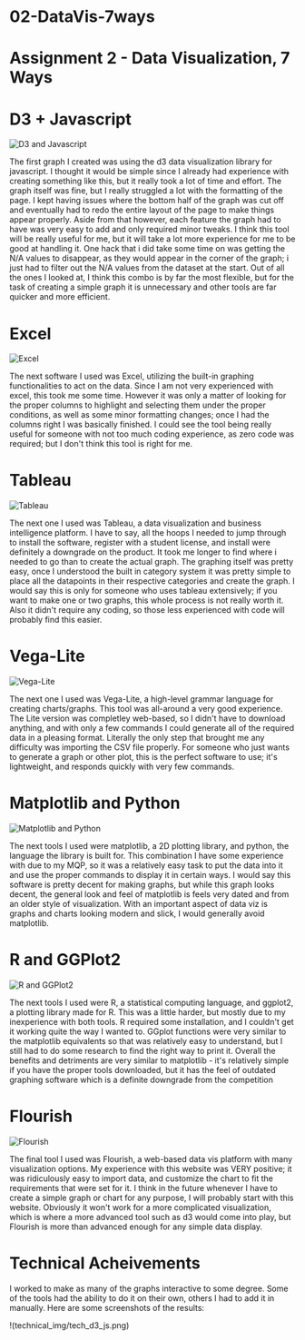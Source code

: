 # 02-DataVis-7ways

Assignment 2 - Data Visualization, 7 Ways  
===

# D3 + Javascript

![D3 and Javascript](img/d3_javascript.png)

The first graph I created was using the d3 data visualization library for javascript. I thought it would be simple since I already had experience with creating something like this, but it really took a lot of time and effort. The graph itself was fine, but I really struggled a lot with the formatting of the page. I kept having issues where the bottom half of the graph was cut off and eventually had to redo the entire layout of the page to make things appear properly. Aside from that however, each feature the graph had to have was very easy to add and only required minor tweaks. I think this tool will be really useful for me, but it will take a lot more experience for me to be good at handling it. One hack that i did take some time on was getting the N/A values to disappear, as they would appear in the corner of the graph; i just had to filter out the N/A values from the dataset at the start. Out of all the ones I looked at, I think this combo is by far the most flexible, but for the task of creating a simple graph it is unnecessary and other tools are far quicker and more efficient. 


# Excel
![Excel](img/excel.png)

The next software I used was Excel, utilizing the built-in graphing functionalities to act on the data. Since I am not very experienced with excel, this took me some time. However it was only a matter of looking for the proper columns to highlight and selecting them under the proper conditions, as well as some minor formatting changes; once I had the columns right I was basically finished. I could see the tool being really useful for someone with not too much coding experience, as zero code was required; but I don't think this tool is right for me.

# Tableau
![Tableau](img/tableau.png)

The next one I used was Tableau, a data visualization and business intelligence platform. I have to say, all the hoops I needed to jump through to install the software, register with a student license, and install were definitely a downgrade on the product. It took me longer to find where i needed to go than to create the actual graph. The graphing itself was pretty easy, once I understood the built in category system it was pretty simple to place all the datapoints in their respective categories and create the graph. I would say this is only for someone who uses tableau extensively; if you want to make one or two graphs, this whole process is not really worth it. Also it didn't require any coding, so those less experienced with code will probably find this easier.

# Vega-Lite
![Vega-Lite](img/vega-lite.png)

The next one I used was Vega-Lite, a high-level grammar language for creating charts/graphs. This tool was all-around a very good experience. The Lite version was completley web-based, so I didn't have to download anything, and with only a few commands I could generate all of the required data in a pleasing format. Literally the only step that brought me any difficulty was importing the CSV file properly. For someone who just wants to generate a graph or other plot, this is the perfect software to use; it's lightweight, and responds quickly with very few commands.

# Matplotlib and Python
![Matplotlib and Python](img/matplotlib_python.png)

The next tools I used were matplotlib, a 2D plotting library, and python, the language the library is built for. This combination I have some experience with due to my MQP, so it was a relatively easy task to put the data into it and use the proper commands to display it in certain ways. I would say this software is pretty decent for making graphs, but while this graph looks decent, the general look and feel of matplotlib is feels very dated and from an older style of visualization. With an important aspect of data viz is graphs and charts looking modern and slick, I would generally avoid matplotlib.

# R and GGPlot2
![R and GGPlot2](img/R_ggplot.png)

The next tools I used were R, a statistical computing language, and ggplot2, a plotting library made for R. This was a little harder, but mostly due to my inexperience with both tools. R required some installation, and I couldn't get it working quite the way I wanted to. GGplot functions were very similar to the matplotlib equivalents so that was relatively easy to understand, but I still had to do some research to find the right way to print it. Overall the benefits and detriments are very similar to matplotlib - it's relatively simple if you have the proper tools downloaded, but it has the feel of outdated graphing software which is a definite downgrade from the competition

# Flourish
![Flourish](img/R_ggplot.png)

The final tool I used was Flourish, a web-based data vis platform with many visualization options. My experience with this website was VERY positive; it was ridiculously easy to import data, and customize the chart to fit the requirements that were set for it. I think in the future whenever I have to create a simple graph or chart for any purpose, I will probably start with this website. Obviously it won't work for a more complicated visualization, which is where a more advanced tool such as d3 would come into play, but Flourish is more than advanced enough for any simple data display.


# Technical Acheivements
I worked to make as many of the graphs interactive to some degree. Some of the tools had the ability to do it on their own, others I had to add it in manually. Here are some screenshots of the results:

!(technical_img/tech_d3_js.png)